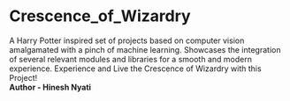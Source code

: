 # Crescence_of_Wizardry
 A Harry Potter inspired set of projects based on computer vision amalgamated with a pinch of machine learning. Showcases the integration of several relevant modules and libraries for a smooth and modern experience. Experience and Live the Crescence of Wizardry with this Project! <br><b>Author - Hinesh Nyati<b>
 <img link="logo.jpg">

